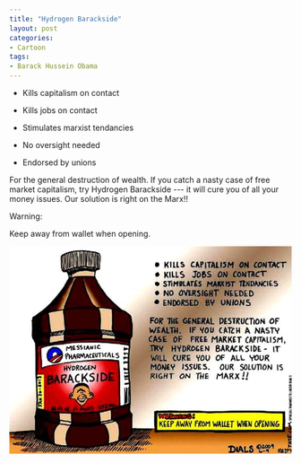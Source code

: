 ```yaml
---
title: "Hydrogen Barackside"
layout: post
categories:
- Cartoon
tags:
- Barack Hussein Obama
---
```


- Kills capitalism on contact

- Kills jobs on contact

- Stimulates marxist tendancies

- No oversight needed

- Endorsed by unions 

For the general destruction of wealth. If you catch a nasty case of free market capitalism, try Hydrogen Barackside --- it will cure you of all your money issues. Our solution is right on the Marx!!

Warning:

Keep away from wallet when opening.

![Hydrogen Barackside](/assets/img/20090606-hydrogen-barackside.jpg)
